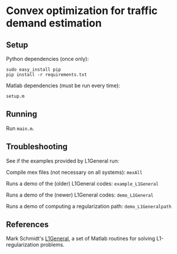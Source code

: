 Convex optimization for traffic demand estimation
====================


Setup
-----
Python dependencies (once only):

    sudo easy_install pip
    pip install -r requirements.txt

Matlab dependencies (must be run every time):

    setup.m

Running
-----
Run `main.m`.

Troubleshooting
--------
See if the examples provided by L1General run:

Compile mex files (not necessary on all systems): `mexAll`                

Runs a demo of the (older) L1General codes: `example_L1General`

Runs a demo of the (newer) L1General codes: `demo_L1General`

Runs a demo of computing a regularization path: `demo_L1Generalpath`

References
--------
Mark Schmidt's [L1General](http://www.di.ens.fr/~mschmidt/Software/L1General.html), a set of Matlab routines for solving L1-regularization problems. 
